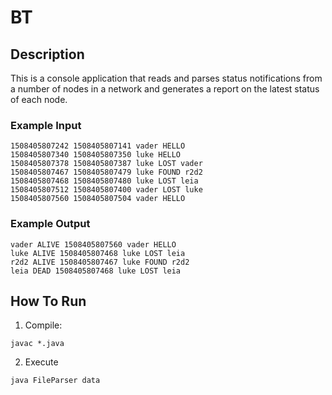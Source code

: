 # BT
## Description
This is a console application that reads and parses status notifications from a number of nodes in a network and generates a report on the latest status of each node.

### Example Input
```
1508405807242 1508405807141 vader HELLO
1508405807340 1508405807350 luke HELLO
1508405807378 1508405807387 luke LOST vader
1508405807467 1508405807479 luke FOUND r2d2
1508405807468 1508405807480 luke LOST leia
1508405807512 1508405807400 vader LOST luke
1508405807560 1508405807504 vader HELLO
```

### Example Output
```
vader ALIVE 1508405807560 vader HELLO
luke ALIVE 1508405807468 luke LOST leia
r2d2 ALIVE 1508405807467 luke FOUND r2d2
leia DEAD 1508405807468 luke LOST leia
```

## How To Run
  1. Compile:
  ```
  javac *.java
  ```
  2. Execute
  ```
  java FileParser data
  ```
